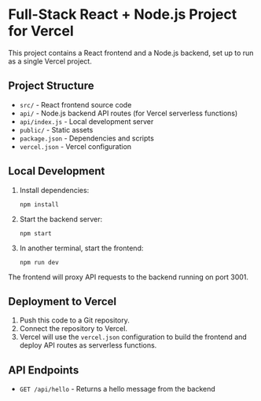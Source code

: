 # Full-Stack React + Node.js Project for Vercel

This project contains a React frontend and a Node.js backend, set up to run as a single Vercel project.

## Project Structure

- `src/` - React frontend source code
- `api/` - Node.js backend API routes (for Vercel serverless functions)
- `api/index.js` - Local development server
- `public/` - Static assets
- `package.json` - Dependencies and scripts
- `vercel.json` - Vercel configuration

## Local Development

1. Install dependencies:
   ```
   npm install
   ```

2. Start the backend server:
   ```
   npm start
   ```

3. In another terminal, start the frontend:
   ```
   npm run dev
   ```

The frontend will proxy API requests to the backend running on port 3001.

## Deployment to Vercel

1. Push this code to a Git repository.
2. Connect the repository to Vercel.
3. Vercel will use the `vercel.json` configuration to build the frontend and deploy API routes as serverless functions.

## API Endpoints

- `GET /api/hello` - Returns a hello message from the backend